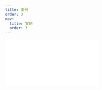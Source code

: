 ```yaml
---
title: 案例
order: 3
nav:
  title: 案例
  order: 3
---
```


<embed src="./enterprise-supply-chain/index.md"></embed>
